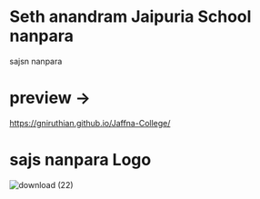 # Seth anandram Jaipuria School nanpara
sajsn nanpara

# preview ->
https://gniruthian.github.io/Jaffna-College/

# sajs nanpara Logo

![download (22)](https://user-images.githubusercontent.com/88297426/151171391-cf9211cc-f25d-46ab-9ce7-52b35d37e4a9.jpg)
